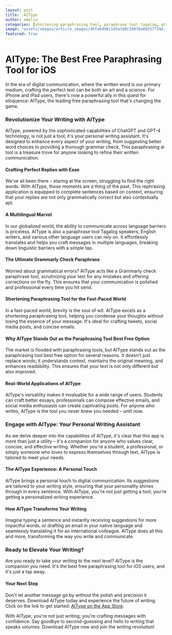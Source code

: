 ```yaml
---
layout: post
title:  AIType
author: amelia
categories: [shortening paraphrasing tool, paraphrase tool tagalog, grammarly check paraphrase, paraphrasing tool english, paraphrasing ai tool, paraphrasing tool best free, rephrasing application]
image: "assets/images/article_images/4bfabdd811d5a3d0c18070a89257734e.jpg"
featured: true
---
```


# AIType: The Best Free Paraphrasing Tool for iOS

In the era of digital communication, where the written word is our primary medium, crafting the perfect text can be both an art and a science. For iPhone and iPad users, there's now a powerful ally in this quest for eloquence: AIType, the leading free paraphrasing tool that's changing the game.

### Revolutionize Your Writing with AIType

AIType, powered by the sophisticated capabilities of ChatGPT and GPT-4 technology, is not just a tool; it's your personal writing assistant. It's designed to enhance every aspect of your writing, from suggesting better word choices to providing a thorough grammar check. This paraphrasing ai tool is a treasure trove for anyone looking to refine their written communication.

#### Crafting Perfect Replies with Ease

We've all been there – staring at the screen, struggling to find the right words. With AIType, those moments are a thing of the past. This rephrasing application is equipped to complete sentences based on context, ensuring that your replies are not only grammatically correct but also contextually apt.

#### A Multilingual Marvel

In our globalized world, the ability to communicate across language barriers is priceless. AIType is also a paraphrase tool Tagalog speakers, English writers, and various other language users can rely on. It effortlessly translates and helps you craft messages in multiple languages, breaking down linguistic barriers with a simple tap.

#### The Ultimate Grammarly Check Paraphrase

Worried about grammatical errors? AIType acts like a Grammarly check paraphrase tool, scrutinizing your text for any mistakes and offering corrections on the fly. This ensures that your communication is polished and professional every time you hit send.

#### Shortening Paraphrasing Tool for the Fast-Paced World

In a fast-paced world, brevity is the soul of wit. AIType excels as a shortening paraphrasing tool, helping you condense your thoughts without losing the essence of your message. It's ideal for crafting tweets, social media posts, and concise emails.

#### Why AIType Stands Out as the Paraphrasing Tool Best Free Option

The market is flooded with paraphrasing tools, but AIType stands out as the paraphrasing tool best free option for several reasons. It doesn't just replace words; it understands context, maintains the original meaning, and enhances readability. This ensures that your text is not only different but also improved.

#### Real-World Applications of AIType

AIType's versatility makes it invaluable for a wide range of users. Students can craft better essays, professionals can compose effective emails, and social media enthusiasts can create captivating posts. For anyone who writes, AIType is the tool you never knew you needed – until now.

### Engage with AIType: Your Personal Writing Assistant

As we delve deeper into the capabilities of AIType, it's clear that this app is more than just a utility – it's a companion for anyone who values clear, concise, and effective writing. Whether you're a student, a professional, or simply someone who loves to express themselves through text, AIType is tailored to meet your needs.

#### The AIType Experience: A Personal Touch

AIType brings a personal touch to digital communication. Its suggestions are tailored to your writing style, ensuring that your personality shines through in every sentence. With AIType, you're not just getting a tool; you're getting a personalized writing experience.

#### How AIType Transforms Your Writing

Imagine typing a sentence and instantly receiving suggestions for more impactful words, or drafting an email in your native language and seamlessly translating it for an international colleague. AIType does all this and more, transforming the way you write and communicate.

### Ready to Elevate Your Writing?

Are you ready to take your writing to the next level? AIType is the companion you need. It's the best free paraphrasing tool for iOS users, and it's just a tap away.

#### Your Next Step

Don't let another message go by without the polish and precision it deserves. Download AIType today and experience the future of writing. Click on the link to get started: [AIType on the App Store](https://apps.apple.com/us/app/aitype-grammar-check-keyboard/id6469163944).

With AIType, you're not just writing; you're crafting messages with confidence. Say goodbye to second-guessing and hello to writing that speaks volumes. Download AIType now and join the writing revolution!